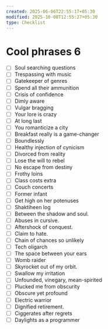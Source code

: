 ```yaml
---
created: 2025-06-06T22:55:17+05:30
modified: 2025-10-08T12:55:27+05:30
type: Checklist
---
```


# Cool phrases 6

- [ ] Soul searching questions
- [ ] Trespassing with music
- [ ] Gatekeeper of genres
- [ ] Spend all their ammunition
- [ ] Crisis of confidence
- [ ] Dimly aware
- [ ] Vulgar bragging
- [ ] Your lore is crazy
- [ ] At long last
- [ ] You romanticize a city
- [ ] Breakfast really is a game-changer
- [ ] Boundlessly
- [ ] Healthy injection of cynicism 
- [ ] Divorced from reality
- [ ] Lose the will to rebel
- [ ] No escape from destiny
- [ ] Frothy loins
- [ ] Class costs extra
- [ ] Couch concerts
- [ ] Former infant
- [ ] Get high on her potenuses
- [ ] Shaktiheen log
- [ ] Between the shadow and soul.
- [ ] Abuses in cursive.
- [ ] Aftershock of conquest.
- [ ] Claim to hate.
- [ ] Chain of chances so unlikely
- [ ] Tech oligarch 
- [ ] The space between your ears
- [ ] Womb raider
- [ ] Skyrocket out of my orbit.
- [ ] Swallow my irritation
- [ ] Unfounded, vinegary, mean-spirited
- [ ] Plucked me from obscurity
- [ ] Obscure yet profound
- [ ] Electric warrior 
- [ ] Dignified retirement.
- [ ] Ciggerates after regrets
- [ ] Daylights as a programmer
